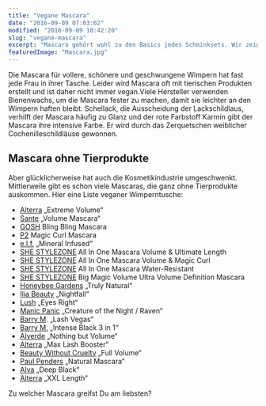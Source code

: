 ```yaml
---
title: "Vegane Mascara"
date: "2016-09-09 07:03:02"
modified: "2016-09-09 10:42:20"
slug: "vegane-mascara"
excerpt: "Mascara gehört wohl zu den Basics jedes Schminksets. Wir zeigen euch, welche Mascara vegan ist. "
featuredImage: "Mascara.jpg"
---
```


Die Mascara für vollere, schönere und geschwungene Wimpern hat fast jede Frau in ihrer Tasche. Leider wird Mascara oft mit tierischen Produkten erstellt und ist daher nicht immer vegan.Viele Hersteller verwenden Bienenwachs, um die Mascara fester zu machen, damit sie leichter an den Wimpern haften bleibt. Schellack, die Ausscheidung der Lackschildlaus, verhilft der Mascara häufig zu Glanz und der rote Farbstoff Karmin gibt der Mascara ihre intensive Farbe. Er wird durch das Zerquetschen weiblicher Cochenilleschildläuse gewonnen.

## Mascara ohne Tierprodukte

Aber glücklicherweise hat auch die Kosmetikindustrie umgeschwenkt. Mittlerweile gibt es schon viele Mascaras, die ganz ohne Tierprodukte auskommen. Hier eine Liste veganer Wimperntusche:

*   [Alterra](http://www.rossmann.de/verbraucherportal/marken/rqm/alterra.html) „Extreme Volume“
*   [Sante](http://www.sante.de/de/) „Volume Mascara“
*   [GOSH](http://www.goshcopenhagen.dk/) Bling Bling Mascara
*   [P2](http://de.p2cosmetics.com/) Magic Curl Mascara
*   [e.l.f.](http://www.elf-kosmetik.de/de) „Mineral Infused“
*   [SHE STYLEZONE](https://www.meindm.at/marken/shestylezone/) All In One Mascara Volume & Ultimate Length
*   [SHE STYLEZONE](https://www.meindm.at/marken/shestylezone/) All In One Mascara Volume & Magic Curl
*   [SHE STYLEZONE](https://www.meindm.at/marken/shestylezone/) All In One Mascara Water-Resistant
*   [SHE STYLEZONE](https://www.meindm.at/marken/shestylezone/) Big Magic Volume Ultra Volume Definition Mascara
*   [Honeybee Gardens](http://honeybeegardens.com/) „Truly Natural“
*   [Ilia Beauty](https://iliabeauty.com/) „Nightfall“
*   [Lush](https://www.lush.at/) „Eyes Right“
*   [Manic Panic](https://www.manicpanic.com/) „Creature of the Night / Raven“
*   [Barry M](https://www.barrym.com/). „Lash Vegas“
*   [Barry M.](https://www.barrym.com/) „Intense Black 3 in 1“
*   [Alverde](https://www.dm.de/dm-marken/alverde/) „Nothing but Volume“
*   [Alterra](http://www.rossmann.de/verbraucherportal/marken/rqm/alterra.html) „Max Lash Booster“
*   [Beauty Without Cruelty](https://www.beautywithoutcruelty.com/) „Full Volume“
*   [Paul Penders](http://paulpenders.com/) „Natural Mascara“
*   [Alva](http://www.alva.de/) „Deep Black“
*   [Alterra](http://www.rossmann.de/verbraucherportal/marken/rqm/alterra.html) „XXL Length“

Zu welcher Mascara greifst Du am liebsten?